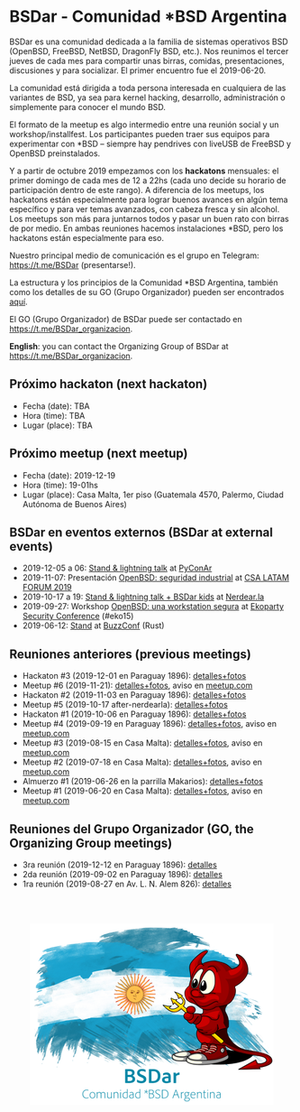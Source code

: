 # BSDar - Comunidad *BSD Argentina

BSDar es una comunidad dedicada a la familia de sistemas operativos BSD (OpenBSD, FreeBSD, NetBSD, DragonFly BSD, etc.). Nos reunimos el tercer jueves de cada mes para compartir unas birras, comidas, presentaciones, discusiones y para socializar. El primer encuentro fue el 2019-06-20.

La comunidad está dirigida a toda persona interesada en cualquiera de las variantes de BSD, ya sea para kernel hacking, desarrollo, administración o simplemente para conocer el mundo BSD.

El formato de la meetup es algo intermedio entre una reunión social y un workshop/installfest. Los participantes pueden traer sus equipos para experimentar con *BSD – siempre hay pendrives con liveUSB de FreeBSD y OpenBSD preinstalados.

Y a partir de octubre 2019 empezamos con los **hackatons** mensuales: el primer domingo de cada mes de 12 a 22hs (cada uno decide su horario de participación dentro de este rango). A diferencia de los meetups, los hackatons están especialmente para lograr buenos avances en algún tema específico y para ver temas avanzados, con cabeza fresca y sin alcohol. Los meetups son más para juntarnos todos y pasar un buen rato con birras de por medio. En ambas reuniones hacemos instalaciones *BSD, pero los hackatons están especialmente para eso.

Nuestro principal medio de comunicación es el grupo en Telegram: https://t.me/BSDar (presentarse!).

La estructura y los principios de la Comunidad *BSD Argentina, también como los detalles de su GO (Grupo Organizador) pueden ser encontrados [aquí](org/20190902.md).

El GO (Grupo Organizador) de BSDar puede ser contactado en https://t.me/BSDar_organizacion.

**English**: you can contact the Organizing Group of BSDar at https://t.me/BSDar_organizacion.


## Próximo hackaton (next hackaton)
* Fecha (date): TBA
* Hora (time): TBA
* Lugar (place): TBA

## Próximo meetup (next meetup)
* Fecha (date): 2019-12-19
* Hora (time): 19-01hs
* Lugar (place): Casa Malta, 1er piso (Guatemala 4570, Palermo, Ciudad Autónoma de Buenos Aires)

## BSDar en eventos externos (BSDar at external events)
* 2019-12-05 a 06: [Stand & lightning talk](events/20191205_pycon.md) at [PyConAr](https://eventos.python.org.ar/events/pyconar2019/)
* 2019-11-07: Presentación [OpenBSD: seguridad industrial](https://github.com/bsdar/man/blob/master/presentations/csalatam19/README.md) at [CSA LATAM FORUM 2019](https://csalatam.com)
* 2019-10-17 a 19: [Stand & lightning talk + BSDar kids](events/20191017_nerdearla.md) at [Nerdear.la](https://nerdear.la)
* 2019-09-27: Workshop [OpenBSD: una workstation segura](https://github.com/bsdar/man/blob/master/workshops/eko15/README.md) at [Ekoparty Security Conference](https://ekoparty.org) (#eko15)
* 2019-06-12: [Stand](events/20190612_buzzconf.md) at [BuzzConf](https://buzzconf.org) (Rust)


## Reuniones anteriores (previous meetings)
* Hackaton #3 (2019-12-01 en Paraguay 1896): [detalles+fotos](hackatons/20191201.md)
* Meetup #6 (2019-11-21): [detalles+fotos](meetups/20191121.md), aviso en [meetup.com](https://www.meetup.com/es-ES/sysarmy/events/266610759/)
* Hackaton #2 (2019-11-03 en Paraguay 1896): [detalles+fotos](hackatons/20191103.md)
* Meetup #5 (2019-10-17 after-nerdearla): [detalles+fotos](meetups/20191017.md)
* Hackaton #1 (2019-10-06 en Paraguay 1896): [detalles+fotos](hackatons/20191006.md)
* Meetup #4 (2019-09-19 en Paraguay 1896): [detalles+fotos](meetups/20190919.md), aviso en [meetup.com](https://www.meetup.com/sysarmy/events/264967151/)
* Meetup #3 (2019-08-15 en Casa Malta): [detalles+fotos](meetups/20190815.md), aviso en [meetup.com](https://www.meetup.com/sysarmy/events/263950117/)
* Meetup #2 (2019-07-18 en Casa Malta): [detalles+fotos](meetups/20190718.md), aviso en [meetup.com](https://www.meetup.com/sysarmy/events/263198844/)
* Almuerzo #1 (2019-06-26 en la parrilla Makarios): [detalles+fotos](meetups/20190626.md)
* Meetup #1 (2019-06-20 en Casa Malta): [detalles+fotos](meetups/20190620.md), aviso en [meetup.com](https://www.meetup.com/sysarmy/events/262444553/)

## Reuniones del Grupo Organizador (GO, the Organizing Group meetings)
* 3ra reunión (2019-12-12 en Paraguay 1896): [detalles](org/20191212.md)
* 2da reunión (2019-09-02 en Paraguay 1896): [detalles](org/20190902.md)
* 1ra reunión (2019-08-27 en Av. L. N. Alem 826): [detalles](org/20190827.md)

<br /><br />
<p align="center">
  <img src="https://github.com/bsdar/multimedia/blob/master/artwork/logo.png" />
</p>
